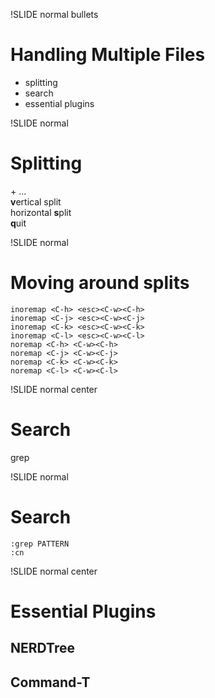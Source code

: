 !SLIDE normal bullets
# Handling Multiple Files

* splitting
* search
* essential plugins

!SLIDE normal 
# Splitting

<C-w> + ...  
**v**ertical split  
horizontal **s**plit   
**q**uit   

!SLIDE normal

# Moving around splits

    inoremap <C-h> <esc><C-w><C-h>
    inoremap <C-j> <esc><C-w><C-j>
    inoremap <C-k> <esc><C-w><C-k>
    inoremap <C-l> <esc><C-w><C-l>
    noremap <C-h> <C-w><C-h>
    noremap <C-j> <C-w><C-j>
    noremap <C-k> <C-w><C-k>
    noremap <C-l> <C-w><C-l>


!SLIDE normal center
# Search

grep

!SLIDE normal
# Search

    :grep PATTERN
    :cn

!SLIDE normal center
# Essential Plugins

## NERDTree

## Command-T
